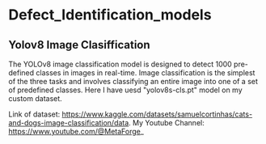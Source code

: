 # Defect_Identification_models
## Yolov8 Image Clasiffication
The YOLOv8 image classification model is designed to detect 1000 pre-defined classes in images in real-time. Image classification is the simplest of the three tasks and involves classifying an entire image into one of a set of predefined classes.
Here I have uesd "yolov8s-cls.pt" model on my custom dataset.

Link of dataset: https://www.kaggle.com/datasets/samuelcortinhas/cats-and-dogs-image-classification/data.
My Youtube Channel: https://www.youtube.com/@MetaForge_

